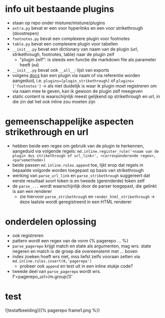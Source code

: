 # info uit bestaande plugins

* staan op repo onder mistune/mistune/plugins
* `extra.py` bevat er een voor hyperlinks en een voor strikethrough (doostrepen)
* `footnotes.py` bevat een complexere plugin voor footnotes
* `table.py` bevat een complexere plugin voor tabellen
* `__init__.py` bevat een dictionary van naam van de plugin (url, strikethrough, footnotes, table) naar de plugin zelf
  * "plugin zelf": is steeds een functie die markdown file als parameter heeft (`md`)
* `__init__.py` bevat ook `__all__`: lijst van exports
* volgens [docs](https://mistune.readthedocs.io/en/latest/plugins.html) kan een plugin via naam of via referentie worden aangeduid, i.e. `plugins=[plugin_strikethrough]` of `plugins=['footnotes']` → als niet duidelijk is waar ik plugin moet registreren om via naam mee te geven, kan ik gewoon de plugin zelf meegeven
* static content is waarschijnlijk meest gelijkend op strikethrough en url, in die zin dat het ook inline zou moeten zijn

# gemeenschappelijke aspecten strikethrough en url

* hebben beide een regex om gebruik van de plugin te herkennen, aangeduid via volgende regels: `md.inline.register_rule('<naam van de plugin dus strikethrough of url_link>', <corresponderende regex>, <parsemethode>)`
* beide passen `md.inline.rules.append` toe, lijkt erop dat regels in bepaalde volgorde worden toegepast op basis van strikethrough
* werking van `parse_url_link` en `parse_strikethrough` suggereert dat eerste resultaat soort token is en tweede (gerenderde) token zelf
* de `parse_...` wordt waarschijnlijk door de parser toegepast, die gelinkt is aan een renderer
  * zie hiervoor `parse_strikethrough` en `render_html_strikethrough` → deze laatste wordt geregistreerd in een HTML renderer

# onderdelen oplossing

* ook registreren
* pattern wordt een regex van de vorm {% pagerepo ... %}
* `parse_pagerepo` krijgt match en state als argumenten, mag wrs. state negeren en match is de groep die overeenstemt met ... boven
* index zoeken hoeft wrs niet, mss liefst zelfs vooraan zetten via `md.inline.rules.insert(0,'pagerepo')`
  * probeer ook `append` en test uit in een inline stukje code?
* tweede deel van `parse_pagerepo` wordt wrs. f'<pagerepo_url>/m.group(1)'

# test

![testafbeelding]({% pagerepo frame1.png %})
